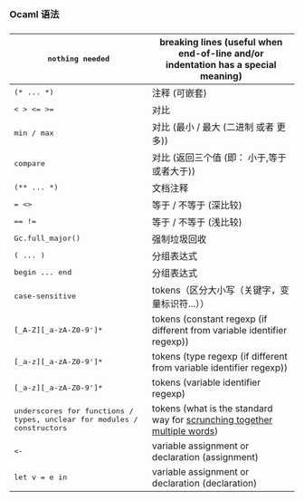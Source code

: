 ### Ocaml 语法

### 

| <tt>nothing needed</tt> | breaking lines (useful when end-of-line and/or indentation has a special meaning)  | 
|---|---|
|<tt>(* ... *)</tt>|注释 (可嵌套)|
|<tt>&lt; &gt; &lt;= &gt;=</tt>|对比|
|<tt>min / max</tt>|对比 (最小 / 最大 (二进制 或者 更多))|
|<tt>compare</tt>|对比 (返回三个值 (即： 小于,等于或者大于))|
|<tt>(** ... *)</tt>|文档注释|
|<tt>= &lt;&gt;</tt>|等于 / 不等于 (深比较)|
|<tt>== !=</tt>|等于 / 不等于 (浅比较)|
|<tt>Gc.full_major()</tt>|强制垃圾回收|
|<tt>( ... )</tt>|分组表达式|
|<tt>begin ... end</tt>|分组表达式|
|<tt>case-sensitive</tt>|tokens（区分大小写（关键字，变量标识符...））|
|<tt>[_A-Z][_a-zA-Z0-9']*</tt>|tokens (constant regexp (if different from variable identifier regexp))|
|<tt>[_a-z][_a-zA-Z0-9']*</tt>|tokens (type regexp (if different from variable identifier regexp))|
|<tt>[_a-z][_a-zA-Z0-9']*</tt>|tokens (variable identifier regexp)|
|<tt>underscores for functions / types, unclear for modules / constructors</tt>|tokens (what is the standard way for <a href="http://c2.com/cgi/wiki?CapitalizationRules">scrunching together multiple words</a>)|
|<tt>&lt;-</tt>|variable assignment or declaration (assignment)|
|<tt>let v = e in</tt>|variable assignment or declaration (declaration)|

